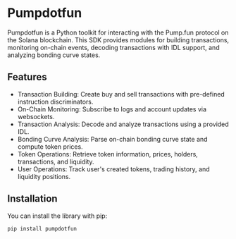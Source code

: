 # Pumpdotfun

Pumpdotfun is a Python toolkit for interacting with the Pump.fun protocol on the Solana blockchain. This SDK provides modules for building transactions, monitoring on-chain events, decoding transactions with IDL support, and analyzing bonding curve states.

## Features
- Transaction Building: Create buy and sell transactions with pre-defined instruction discriminators.
- On-Chain Monitoring: Subscribe to logs and account updates via websockets.
- Transaction Analysis: Decode and analyze transactions using a provided IDL.
- Bonding Curve Analysis: Parse on-chain bonding curve state and compute token prices.
- Token Operations: Retrieve token information, prices, holders, transactions, and liquidity.
- User Operations: Track user's created tokens, trading history, and liquidity positions.

## Installation

You can install the library with pip:

```bash
pip install pumpdotfun